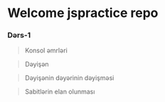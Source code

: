 # Welcome jspractice repo

### Dərs-1 

> Konsol əmrləri

> Dəyişən

> Dəyişənin dəyərinin dəyişməsi

> Sabitlərin elan olunması
